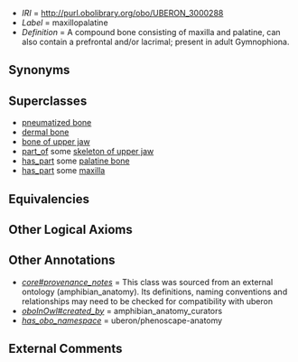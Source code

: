  * *IRI* = http://purl.obolibrary.org/obo/UBERON_3000288
 * *Label* = maxillopalatine
 * *Definition* = A compound bone consisting of maxilla and palatine, can also contain a prefrontal and/or lacrimal; present in adult Gymnophiona.

## Synonyms


## Superclasses

 * [pneumatized bone](../../UBERON/93/UBERON_0008193.md)
 * [dermal bone](../../UBERON/07/UBERON_0008907.md)
 * [bone of upper jaw](../../UBERON/97/UBERON_0011597.md)
 * [part_of](../../BFO/50/BFO_0000050.md) some [skeleton of upper jaw](../../UBERON/77/UBERON_0003277.md)
 * [has_part](../../BFO/51/BFO_0000051.md) some [palatine bone](../../UBERON/82/UBERON_0001682.md)
 * [has_part](../../BFO/51/BFO_0000051.md) some [maxilla](../../UBERON/97/UBERON_0002397.md)

## Equivalencies


## Other Logical Axioms


## Other Annotations

 * *[core#provenance_notes](../../core#provenance/es/core#provenance_notes.md)* = This class was sourced from an external ontology (amphibian_anatomy). Its definitions, naming conventions and relationships may need to be checked for compatibility with uberon
 * *[oboInOwl#created_by](../../oboInOwl#created/by/oboInOwl#created_by.md)* = amphibian_anatomy_curators
 * *[has_obo_namespace](../../ce/oboInOwl#hasOBONamespace.md)* = uberon/phenoscape-anatomy

## External Comments

